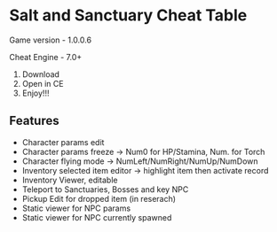 # Salt and Sanctuary Cheat Table

Game version - 1.0.0.6

Cheat Engine - 7.0+

1. Download
2. Open in CE
3. Enjoy!!!

## Features
* Character params edit
* Character params freeze -> Num0 for HP/Stamina, Num. for Torch
* Character flying mode -> NumLeft/NumRight/NumUp/NumDown
* Inventory selected item editor -> highlight item then activate record
* Inventory Viewer, editable
* Teleport to Sanctuaries, Bosses and key NPC
* Pickup Edit for dropped item (in reserach)
* Static viewer for NPC params
* Static viewer for NPC currently spawned

